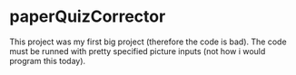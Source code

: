# paperQuizCorrector
This project was my first big project (therefore the code is bad).
The code must be runned with pretty specified picture inputs (not how i would program this today).
